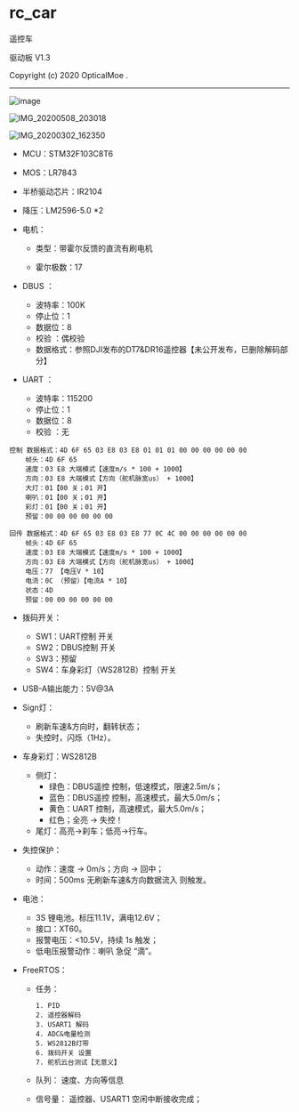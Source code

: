 # rc_car
遥控车

驱动板 V1.3

Copyright (c) 2020 OpticalMoe .

---

![image](https://user-images.githubusercontent.com/47512823/192125091-5a1d4757-944f-4866-a91b-ce74e08a733a.png)

![IMG_20200508_203018](https://user-images.githubusercontent.com/47512823/197117580-50d6c7cc-a59f-4f48-a71f-fd65d114aa64.jpg)

![IMG_20200302_162350](https://user-images.githubusercontent.com/47512823/197117618-8f2e60c5-5585-4372-b07b-26e0a18146fc.jpg)


* MCU：STM32F103C8T6

* MOS：LR7843

* 半桥驱动芯片：IR2104

* 降压：LM2596-5.0 *2

* 电机： 
    * 类型：带霍尔反馈的直流有刷电机

    * 霍尔极数：17

* DBUS ：        
    * 波特率：100K
    * 停止位：1
    * 数据位：8
    * 校验    ：偶校验
    * 数据格式：参照DJI发布的DT7&DR16遥控器【未公开发布，已删除解码部分】

* UART ：        
    * 波特率：115200
    * 停止位：1
    * 数据位：8
    * 校验    ：无

```text
控制 数据格式：4D 6F 65 03 E8 03 E8 01 01 01 00 00 00 00 00 00
    帧头：4D 6F 65
    速度：03 E8 大端模式【速度m/s * 100 + 1000】
    方向：03 E8 大端模式【方向（舵机脉宽us） + 1000】
    大灯：01【00 关；01 开】
    喇叭：01【00 关；01 开】
    彩灯：01【00 关；01 开】
    预留：00 00 00 00 00 00

回传 数据格式：4D 6F 65 03 E8 03 E8 77 0C 4C 00 00 00 00 00 00
    帧头：4D 6F 65
    速度：03 E8 大端模式【速度m/s * 100 + 1000】
    方向：03 E8 大端模式【方向（舵机脉宽us） + 1000】
    电压：77 【电压V * 10】
    电流：0C （预留）【电流A * 10】
    状态：4D
    预留：00 00 00 00 00 00
```

* 拨码开关：           
    * SW1：UART控制 开关
    * SW2：DBUS控制 开关
    * SW3：预留
    * SW4：车身彩灯（WS2812B）控制 开关

* USB-A输出能力：5V@3A

* Sign灯：        
    * 刷新车速&方向时，翻转状态；
    * 失控时，闪烁（1Hz）。

* 车身彩灯：WS2812B
    * 侧灯：
        * 绿色：DBUS遥控 控制，低速模式，限速2.5m/s；
        * 蓝色：DBUS遥控 控制，高速模式，最大5.0m/s；
        * 黄色：UART 控制，高速模式，最大5.0m/s；
        * 红色；全亮 -> 失控！
    * 尾灯：高亮->刹车；低亮->行车。

* 失控保护：           
    * 动作：速度 -> 0m/s；方向 -> 回中；
    * 时间：500ms 无刷新车速&方向数据流入 则触发。

* 电池：      
    * 3S 锂电池。标压11.1V，满电12.6V；
    * 接口：XT60。
    * 报警电压：<10.5V，持续 1s 触发；
    * 低电压报警动作：喇叭 急促 “滴”。

* FreeRTOS：
    * 任务：
    
          1. PID
          2. 遥控器解码
          3. USART1 解码
          4. ADC&电量检测
          5. WS2812B灯带
          6. 拨码开关 设置
          7. 舵机云台测试【无意义】
          
    * 队列：
        速度、方向等信息
    * 信号量：
        遥控器、USART1 空闲中断接收完成；
  

